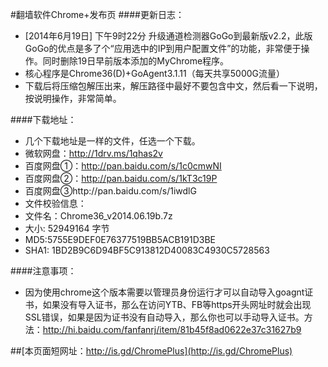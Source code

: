 #翻墙软件Chrome+发布页
####更新日志：
* [2014年6月19日] 下午9时22分 升级通道检测器GoGo到最新版v2.2，此版GoGo的优点是多了个“应用选中的IP到用户配置文件”的功能，非常便于操作。同时删除19日早前版本添加的MyChrome程序。
* 核心程序是Chrome36(D)+GoAgent3.1.11（每天共享5000G流量）
* 下载后将压缩包解压出来，解压路径中最好不要包含中文，然后看一下说明，按说明操作，非常简单。

####下载地址：
* 几个下载地址是一样的文件，任选一个下载。
* 微软网盘：http://1drv.ms/1qhas2v
* 百度网盘①：http://pan.baidu.com/s/1c0cmwNI
* 百度网盘②：http://pan.baidu.com/s/1kT3c19P
* 百度网盘③http://pan.baidu.com/s/1iwdlG
* 文件校验信息：
* 文件名：Chrome36_v2014.06.19b.7z
* 大小: 52949164 字节
* MD5:5755E9DEF0E76377519BB5ACB191D3BE
* SHA1: 1BD2B9C6D94BF5C913812D40083C4930C5728563

####注意事项：
* 因为使用chrome这个版本需要以管理员身份运行才可以自动导入goagnt证书，如果没有导入证书，那么在访问YTB、FB等https开头网址时就会出现SSL错误，如果是因为证书没有自动导入，那么你也可以手动导入证书。方法：http://hi.baidu.com/fanfanrj/item/81b45f8ad0622e37c31627b9

##[本页面短网址：http://is.gd/ChromePlus](http://is.gd/ChromePlus)